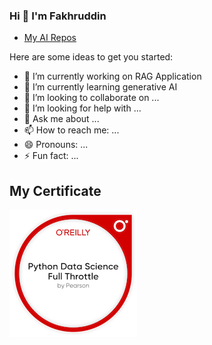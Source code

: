 ### Hi 👋 I'm Fakhruddin

- [My AI Repos](https://github.com/Fakhruddin90/fakhruddin-ai-repos)
<!--
**Fakhruddin90/Fakhruddin90** is a ✨ _special_ ✨ repository because its `README.md` (this file) appears on your GitHub profile.
-->
Here are some ideas to get you started:

- 🔭 I’m currently working on RAG Application
- 🌱 I’m currently learning generative AI
- 👯 I’m looking to collaborate on ...
- 🤔 I’m looking for help with ...
- 💬 Ask me about ...
- 📫 How to reach me: ...
- 😄 Pronouns: ...
- ⚡ Fun fact: ...

## My Certificate
![](./img/python-data-science-full-throttle.png)

